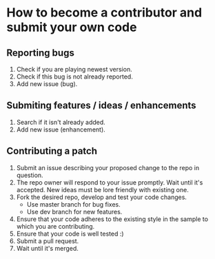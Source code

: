 # How to become a contributor and submit your own code
## Reporting bugs
1. Check if you are playing newest version.
2. Check if this bug is not already reported.
3. Add new issue (bug).

## Submiting features / ideas / enhancements
1. Search if it isn't already added.
2. Add new issue (enhancement).

## Contributing a patch
1. Submit an issue describing your proposed change to the repo in question.
2. The repo owner will respond to your issue promptly. Wait until it's accepted. New ideas must be lore friendly with existing one.
3. Fork the desired repo, develop and test your code changes.
	* Use master branch for bug fixes.
	* Use dev branch for new features.
4. Ensure that your code adheres to the existing style in the sample to which you are contributing.
5. Ensure that your code is well tested :)
6. Submit a pull request.
7. Wait until it's merged.
